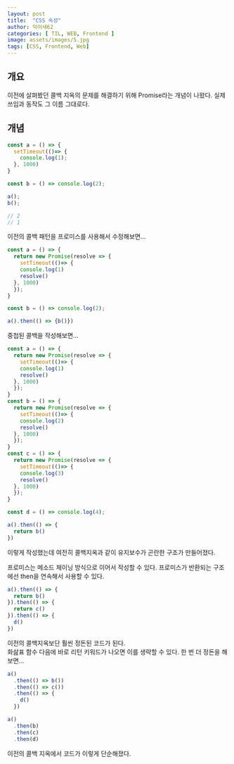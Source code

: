 ```yaml
---
layout: post
title:  "CSS 속성"
author: 악어새62
categories: [ TIL, WEB, Frontend ]
image: assets/images/5.jpg
tags: [CSS, Frontend, Web]
---
```

## 개요

이전에 살펴봤던 콜백 지옥의 문제를 해결하기 위해 Promise라는 개념이 나왔다. 실제 쓰임과 동작도 그 이름 그대로다.

## 개념

```javascript
const a = () => {
  setTimeout(()=> {
    console.log(1);
  }, 1000)
}

const b = () => console.log(2);

a();
b();

// 2
// 1
```
이전의 콜백 패턴을 프로미스를 사용해서 수정해보면...
```javascript
const a = () => {
  return new Promise(resolve => {
    setTimeout(()=> {
    console.log(1)
    resolve()
  }, 1000)
  });
}

const b = () => console.log(2);

a().then(() => {b()})
```
중첩된 콜백을 작성해보면...
```javascript
const a = () => {
  return new Promise(resolve => {
    setTimeout(()=> {
    console.log(1)
    resolve()
  }, 1000)
  });
}
const b = () => {
  return new Promise(resolve => {
    setTimeout(()=> {
    console.log(2)
    resolve()
  }, 1000)
  });
}
const c = () => {
  return new Promise(resolve => {
    setTimeout(()=> {
    console.log(3)
    resolve()
  }, 1000)
  });
}

const d = () => console.log(4);

a().then(() => {
  return b()
})
```
이렇게 작성했는데 여전히 콜백지옥과 같이 유지보수가 곤란한 구조가 만들어졌다.

프로미스는 메소드 체이닝 방식으로 이어서 작성할 수 있다. 프로미스가 반환되는 구조에선 then을 연속해서 사용할 수 있다.
```javascript
a().then(() => {
  return b()
}).then(() => {
  return c()
}).then(() => {
  d()
})
```
이전의 콜백지옥보단 훨씬 정돈된 코드가 된다.  
화삺표 함수 다음에 바로 리턴 키워드가 나오면 이를 생략할 수 있다. 한 번 더 정돈을 해보면...
```javascript
a()
  .then(() => b())
  .then(() => c())
  .then(() => {
    d()
  })
```
```javascript
a()
  .then(b)
  .then(c)
  .then(d)
```
이전의 콜백 지옥에서 코드가 이렇게 단순해졌다.